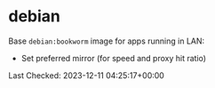 # debian

Base `debian:bookworm` image for apps running in LAN:

- Set preferred mirror (for speed and proxy hit ratio)

Last Checked: 2023-12-11 04:25:17+00:00
